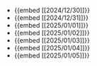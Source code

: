 - {{embed [[2024/12/30]]}}
- {{embed [[2024/12/31]]}}
- {{embed [[2025/01/01]]}}
- {{embed [[2025/01/02]]}}
- {{embed [[2025/01/03]]}}
- {{embed [[2025/01/04]]}}
- {{embed [[2025/01/05]]}}
